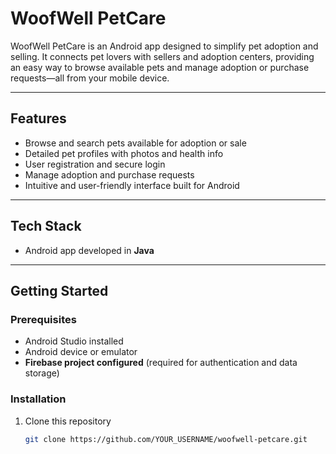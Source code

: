 # WoofWell PetCare

WoofWell PetCare is an Android app designed to simplify pet adoption and selling. It connects pet lovers with sellers and adoption centers, providing an easy way to browse available pets and manage adoption or purchase requests—all from your mobile device.

---

## Features

- Browse and search pets available for adoption or sale  
- Detailed pet profiles with photos and health info  
- User registration and secure login  
- Manage adoption and purchase requests  
- Intuitive and user-friendly interface built for Android  

---

## Tech Stack

- Android app developed in **Java**

---

## Getting Started

### Prerequisites

- Android Studio installed  
- Android device or emulator  
- **Firebase project configured** (required for authentication and data storage)

### Installation

1. Clone this repository  
   ```bash
   git clone https://github.com/YOUR_USERNAME/woofwell-petcare.git
